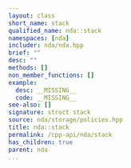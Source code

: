 ```yaml
---
layout: class
short_name: stack
qualified_name: nda::stack
namespaces: [nda]
includer: nda/nda.hpp
brief: ""
desc: ""
methods: []
non_member_functions: []
example:
  desc: __MISSING__
  code: __MISSING__
see-also: []
signature: struct stack
source: nda/storage/policies.hpp
title: nda::stack
permalink: /cpp-api/nda/stack
has_children: true
parent: nda
...
```



